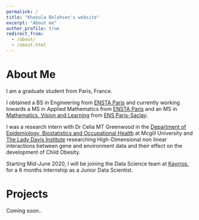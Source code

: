 ```yaml
---
permalink: /
title: "Khaoula Belahsen's website"
excerpt: "About me"
author_profile: true
redirect_from: 
  - /about/
  - /about.html
---
```


# About Me

I am a graduate student from Paris, France.

I obtained a BS in Engineering from [ENSTA Paris](https://www.ensta-paristech.fr/fr) and currently working towards a MS in Applied Mathematics from [ENSTA Paris](https://www.ensta-paristech.fr/fr) and an MS in [Mathematics, Vision and Learning](https://www.master-mva.com/) from [ENS Paris-Saclay](https://ens-paris-saclay.fr/).

I was a research intern with Dr Celia MT Greenwood  in the [Department of Epidemiology, Biostatistics and Occupational Health](https://www.mcgill.ca/epi-biostat-occh/) at Mcgill University and [The Lady Davis Institute](http://www.ladydavis.ca/en/celiagreenwood) researching High-Dimensional non linear interactions between gene and environment data and their effect on the development of Child Obesity. 

Starting Mid-June 2020, I will be joining the Data Science team at <a href="https://kayrros.com"> Kayrros.</a> for a 6 months internship as a Junior Data Scientist. 

# Projects 

Coming soon.. 

